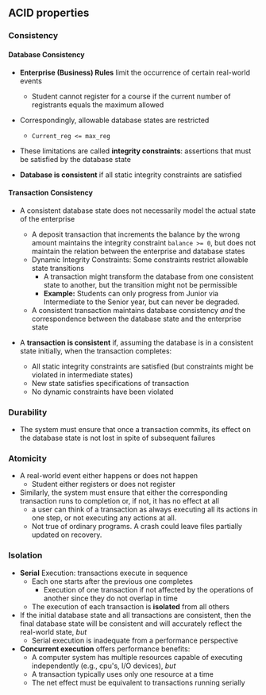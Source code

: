 ## ACID properties
### Consistency
#### Database Consistency
- **Enterprise (Business) Rules** limit the occurrence of certain real-world events
   - Student cannot register for a course if the current number of registrants equals the maximum allowed
- Correspondingly, allowable database states are restricted
   - `Current_reg <= max_reg`
- These limitations are called **integrity constraints**: assertions that must be satisfied by the database state

- **Database is consistent** if all static integrity constraints are satisfied

#### Transaction Consistency
- A consistent database state does not necessarily model the actual state of the enterprise
   -  A deposit transaction that increments the balance by the wrong amount maintains the integrity constraint `balance >= 0`, but does not maintain the relation between the enterprise and database states
   - Dynamic Integrity Constraints: Some constraints restrict allowable state transitions
      - A transaction might transform the database from one consistent state to another, but the transition might not be permissible
      - **Example:** Students can only progress from Junior via Intermediate to the Senior year, but can never be degraded.
   - A consistent transaction maintains database consistency *and* the correspondence between the database state and the enterprise state

- A **transaction is consistent** if, assuming the database is in a consistent state initially, when the transaction completes:
   - All static integrity constraints are satisfied (but constraints might be violated in intermediate states)
   - New state satisfies specifications of transaction
   - No dynamic constraints have been violated

### Durability
- The system must ensure that once a transaction commits, its effect on the database state is not lost in spite of subsequent failures

### Atomicity
- A real-world event either happens or does not happen
   - Student either registers or does not register
- Similarly, the system must ensure that either the corresponding transaction runs to completion or, if not, it has no effect at all
   - a user can think of a transaction as always executing all its actions in one step, or not executing any actions at all.
   - Not true of ordinary programs. A crash could leave files partially updated on recovery. 

### Isolation
- **Serial** Execution: transactions execute in sequence
   - Each one starts after the previous one completes
      - Execution of one transaction if not affected by the operations of another since they do not overlap in time
   - The execution of each transaction is **isolated** from all others
- If the initial database state and all transactions are consistent, then the final database state will be consistent and will accurately reflect the real-world state, *but*
   - Serial execution is inadequate from a performance perspective
- **Concurrent execution** offers performance benefits:
   - A computer system has multiple resources capable of executing independently (e.g., cpu's, I/O devices), *but*
   - A transaction typically uses only one resource at a time
   - The net effect must be equivalent to transactions running serially